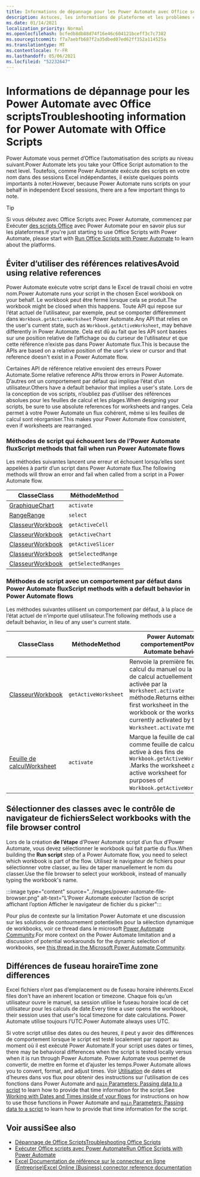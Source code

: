 ```yaml
---
title: Informations de dépannage pour les Power Automate avec Office scripts
description: Astuces, les informations de plateforme et les problèmes connus avec l’intégration entre Office scripts et Power Automate.
ms.date: 01/14/2021
localization_priority: Normal
ms.openlocfilehash: bcfedb8db88d74f16e46c604121bceff3c7c7382
ms.sourcegitcommit: f7a7aebfb687f2a35dbed07ed62ff352a114525a
ms.translationtype: MT
ms.contentlocale: fr-FR
ms.lasthandoff: 05/06/2021
ms.locfileid: "52232647"
---
```

# <a name="troubleshooting-information-for-power-automate-with-office-scripts"></a><span data-ttu-id="e2696-103">Informations de dépannage pour les Power Automate avec Office scripts</span><span class="sxs-lookup"><span data-stu-id="e2696-103">Troubleshooting information for Power Automate with Office Scripts</span></span>

<span data-ttu-id="e2696-104">Power Automate vous permet d’Office l’automatisation des scripts au niveau suivant.</span><span class="sxs-lookup"><span data-stu-id="e2696-104">Power Automate lets you take your Office Script automation to the next level.</span></span> <span data-ttu-id="e2696-105">Toutefois, comme Power Automate exécute des scripts en votre nom dans des sessions Excel indépendantes, il existe quelques points importants à noter.</span><span class="sxs-lookup"><span data-stu-id="e2696-105">However, because Power Automate runs scripts on your behalf in independent Excel sessions, there are a few important things to note.</span></span>

> [!TIP]
> <span data-ttu-id="e2696-106">Si vous débutez avec Office Scripts avec Power Automate, commencez par Exécuter [des scripts Office](../develop/power-automate-integration.md) avec Power Automate pour en savoir plus sur les plateformes.</span><span class="sxs-lookup"><span data-stu-id="e2696-106">If you're just starting to use Office Scripts with Power Automate, please start with [Run Office Scripts with Power Automate](../develop/power-automate-integration.md) to learn about the platforms.</span></span>

## <a name="avoid-using-relative-references"></a><span data-ttu-id="e2696-107">Éviter d’utiliser des références relatives</span><span class="sxs-lookup"><span data-stu-id="e2696-107">Avoid using relative references</span></span>

<span data-ttu-id="e2696-108">Power Automate exécute votre script dans le Excel de travail choisi en votre nom.</span><span class="sxs-lookup"><span data-stu-id="e2696-108">Power Automate runs your script in the chosen Excel workbook on your behalf.</span></span> <span data-ttu-id="e2696-109">Le workbook peut être fermé lorsque cela se produit.</span><span class="sxs-lookup"><span data-stu-id="e2696-109">The workbook might be closed when this happens.</span></span> <span data-ttu-id="e2696-110">Toute API qui repose sur l’état actuel de l’utilisateur, par exemple, peut se comporter différemment dans `Workbook.getActiveWorksheet` Power Automate.</span><span class="sxs-lookup"><span data-stu-id="e2696-110">Any API that relies on the user's current state, such as `Workbook.getActiveWorksheet`, may behave differently in Power Automate.</span></span> <span data-ttu-id="e2696-111">Cela est dû au fait que les API sont basées sur une position relative de l’affichage ou du curseur de l’utilisateur et que cette référence n’existe pas dans Power Automate flux.</span><span class="sxs-lookup"><span data-stu-id="e2696-111">This is because the APIs are based on a relative position of the user's view or cursor and that reference doesn't exist in a Power Automate flow.</span></span>

<span data-ttu-id="e2696-112">Certaines API de référence relative envoient des erreurs Power Automate.</span><span class="sxs-lookup"><span data-stu-id="e2696-112">Some relative reference APIs throw errors in Power Automate.</span></span> <span data-ttu-id="e2696-113">D’autres ont un comportement par défaut qui implique l’état d’un utilisateur.</span><span class="sxs-lookup"><span data-stu-id="e2696-113">Others have a default behavior that implies a user's state.</span></span> <span data-ttu-id="e2696-114">Lors de la conception de vos scripts, n’oubliez pas d’utiliser des références absolues pour les feuilles de calcul et les plages.</span><span class="sxs-lookup"><span data-stu-id="e2696-114">When designing your scripts, be sure to use absolute references for worksheets and ranges.</span></span> <span data-ttu-id="e2696-115">Cela permet à votre Power Automate un flux cohérent, même si les feuilles de calcul sont réorganiser.</span><span class="sxs-lookup"><span data-stu-id="e2696-115">This makes your Power Automate flow consistent, even if worksheets are rearranged.</span></span>

### <a name="script-methods-that-fail-when-run-power-automate-flows"></a><span data-ttu-id="e2696-116">Méthodes de script qui échouent lors de l’Power Automate flux</span><span class="sxs-lookup"><span data-stu-id="e2696-116">Script methods that fail when run Power Automate flows</span></span>

<span data-ttu-id="e2696-117">Les méthodes suivantes lancent une erreur et échouent lorsqu’elles sont appelées à partir d’un script dans Power Automate flux.</span><span class="sxs-lookup"><span data-stu-id="e2696-117">The following methods will throw an error and fail when called from a script in a Power Automate flow.</span></span>

| <span data-ttu-id="e2696-118">Classe</span><span class="sxs-lookup"><span data-stu-id="e2696-118">Class</span></span> | <span data-ttu-id="e2696-119">Méthode</span><span class="sxs-lookup"><span data-stu-id="e2696-119">Method</span></span> |
|--|--|
| [<span data-ttu-id="e2696-120">Graphique</span><span class="sxs-lookup"><span data-stu-id="e2696-120">Chart</span></span>](/javascript/api/office-scripts/excelscript/excelscript.chart) | `activate` |
| [<span data-ttu-id="e2696-121">Range</span><span class="sxs-lookup"><span data-stu-id="e2696-121">Range</span></span>](/javascript/api/office-scripts/excelscript/excelscript.range) | `select` |
| [<span data-ttu-id="e2696-122">Classeur</span><span class="sxs-lookup"><span data-stu-id="e2696-122">Workbook</span></span>](/javascript/api/office-scripts/excelscript/excelscript.workbook) | `getActiveCell` |
| [<span data-ttu-id="e2696-123">Classeur</span><span class="sxs-lookup"><span data-stu-id="e2696-123">Workbook</span></span>](/javascript/api/office-scripts/excelscript/excelscript.workbook) | `getActiveChart` |
| [<span data-ttu-id="e2696-124">Classeur</span><span class="sxs-lookup"><span data-stu-id="e2696-124">Workbook</span></span>](/javascript/api/office-scripts/excelscript/excelscript.workbook) | `getActiveSlicer` |
| [<span data-ttu-id="e2696-125">Classeur</span><span class="sxs-lookup"><span data-stu-id="e2696-125">Workbook</span></span>](/javascript/api/office-scripts/excelscript/excelscript.workbook) | `getSelectedRange` |
| [<span data-ttu-id="e2696-126">Classeur</span><span class="sxs-lookup"><span data-stu-id="e2696-126">Workbook</span></span>](/javascript/api/office-scripts/excelscript/excelscript.workbook) | `getSelectedRanges` |

### <a name="script-methods-with-a-default-behavior-in-power-automate-flows"></a><span data-ttu-id="e2696-127">Méthodes de script avec un comportement par défaut dans Power Automate flux</span><span class="sxs-lookup"><span data-stu-id="e2696-127">Script methods with a default behavior in Power Automate flows</span></span>

<span data-ttu-id="e2696-128">Les méthodes suivantes utilisent un comportement par défaut, à la place de l’état actuel de n’importe quel utilisateur.</span><span class="sxs-lookup"><span data-stu-id="e2696-128">The following methods use a default behavior, in lieu of any user's current state.</span></span>

| <span data-ttu-id="e2696-129">Classe</span><span class="sxs-lookup"><span data-stu-id="e2696-129">Class</span></span> | <span data-ttu-id="e2696-130">Méthode</span><span class="sxs-lookup"><span data-stu-id="e2696-130">Method</span></span> | <span data-ttu-id="e2696-131">Power Automate comportement</span><span class="sxs-lookup"><span data-stu-id="e2696-131">Power Automate behavior</span></span> |
|--|--|--|
| [<span data-ttu-id="e2696-132">Classeur</span><span class="sxs-lookup"><span data-stu-id="e2696-132">Workbook</span></span>](/javascript/api/office-scripts/excelscript/excelscript.workbook) | `getActiveWorksheet` | <span data-ttu-id="e2696-133">Renvoie la première feuille de calcul du manuel ou la feuille de calcul actuellement activée par la `Worksheet.activate` méthode.</span><span class="sxs-lookup"><span data-stu-id="e2696-133">Returns either the first worksheet in the workbook or the worksheet currently activated by the `Worksheet.activate` method.</span></span> |
| [<span data-ttu-id="e2696-134">Feuille de calcul</span><span class="sxs-lookup"><span data-stu-id="e2696-134">Worksheet</span></span>](/javascript/api/office-scripts/excelscript/excelscript.worksheet) | `activate` | <span data-ttu-id="e2696-135">Marque la feuille de calcul comme feuille de calcul active à des fins de `Workbook.getActiveWorksheet` .</span><span class="sxs-lookup"><span data-stu-id="e2696-135">Marks the worksheet as the active worksheet for purposes of `Workbook.getActiveWorksheet`.</span></span> |

## <a name="select-workbooks-with-the-file-browser-control"></a><span data-ttu-id="e2696-136">Sélectionner des classes avec le contrôle de navigateur de fichiers</span><span class="sxs-lookup"><span data-stu-id="e2696-136">Select workbooks with the file browser control</span></span>

<span data-ttu-id="e2696-137">Lors de la création **de l’étape** d’Power Automate script d’un flux d’Power Automate, vous devez sélectionner le workbook qui fait partie du flux.</span><span class="sxs-lookup"><span data-stu-id="e2696-137">When building the **Run script** step of a Power Automate flow, you need to select which workbook is part of the flow.</span></span> <span data-ttu-id="e2696-138">Utilisez le navigateur de fichiers pour sélectionner votre classer, au lieu de taper manuellement le nom du classer.</span><span class="sxs-lookup"><span data-stu-id="e2696-138">Use the file browser to select your workbook, instead of manually typing the workbook's name.</span></span>

:::image type="content" source="../images/power-automate-file-browser.png" alt-text="L’Power Automate exécuter l’action de script affichant l’option Afficher le navigateur de fichier du s picker":::

<span data-ttu-id="e2696-140">Pour plus de contexte sur la limitation Power Automate et une discussion sur les solutions de contournement potentielles pour la sélection dynamique de workbooks, voir ce thread dans le microsoft [Power Automate Community](https://powerusers.microsoft.com/t5/Power-Automate-Ideas/Allow-for-dynamic-quot-file-quot-value-for-excel-quot-get-a-row/idi-p/103091#).</span><span class="sxs-lookup"><span data-stu-id="e2696-140">For more context on the Power Automate limitation and a discussion of potential workarounds for the dynamic selection of workbooks, see [this thread in the Microsoft Power Automate Community](https://powerusers.microsoft.com/t5/Power-Automate-Ideas/Allow-for-dynamic-quot-file-quot-value-for-excel-quot-get-a-row/idi-p/103091#).</span></span>

## <a name="time-zone-differences"></a><span data-ttu-id="e2696-141">Différences de fuseau horaire</span><span class="sxs-lookup"><span data-stu-id="e2696-141">Time zone differences</span></span>

<span data-ttu-id="e2696-142">Excel fichiers n’ont pas d’emplacement ou de fuseau horaire inhérents.</span><span class="sxs-lookup"><span data-stu-id="e2696-142">Excel files don't have an inherent location or timezone.</span></span> <span data-ttu-id="e2696-143">Chaque fois qu’un utilisateur ouvre le manuel, sa session utilise le fuseau horaire local de cet utilisateur pour les calculs de date.</span><span class="sxs-lookup"><span data-stu-id="e2696-143">Every time a user opens the workbook, their session uses that user's local timezone for date calculations.</span></span> <span data-ttu-id="e2696-144">Power Automate utilise toujours l’UTC.</span><span class="sxs-lookup"><span data-stu-id="e2696-144">Power Automate always uses UTC.</span></span>

<span data-ttu-id="e2696-145">Si votre script utilise des dates ou des heures, il peut y avoir des différences de comportement lorsque le script est testé localement par rapport au moment où il est exécuté Power Automate.</span><span class="sxs-lookup"><span data-stu-id="e2696-145">If your script uses dates or times, there may be behavioral differences when the script is tested locally versus when it is run through Power Automate.</span></span> <span data-ttu-id="e2696-146">Power Automate vous permet de convertir, de mettre en forme et d’ajuster les temps.</span><span class="sxs-lookup"><span data-stu-id="e2696-146">Power Automate allows you to convert, format, and adjust times.</span></span> <span data-ttu-id="e2696-147">Voir [Utilisation](https://flow.microsoft.com/blog/working-with-dates-and-times/) de dates et d’heures dans vos flux pour obtenir des instructions sur l’utilisation de ces fonctions dans Power Automate and [ `main` Parameters: Passing data to a script](../develop/power-automate-integration.md#main-parameters-passing-data-to-a-script) to learn how to provide that time information for the script.</span><span class="sxs-lookup"><span data-stu-id="e2696-147">See [Working with Dates and Times inside of your flows](https://flow.microsoft.com/blog/working-with-dates-and-times/) for instructions on how to use those functions in Power Automate and [`main` Parameters: Passing data to a script](../develop/power-automate-integration.md#main-parameters-passing-data-to-a-script) to learn how to provide that time information for the script.</span></span>

## <a name="see-also"></a><span data-ttu-id="e2696-148">Voir aussi</span><span class="sxs-lookup"><span data-stu-id="e2696-148">See also</span></span>

- [<span data-ttu-id="e2696-149">Dépannage de Office Scripts</span><span class="sxs-lookup"><span data-stu-id="e2696-149">Troubleshooting Office Scripts</span></span>](troubleshooting.md)
- [<span data-ttu-id="e2696-150">Exécuter Office scripts avec Power Automate</span><span class="sxs-lookup"><span data-stu-id="e2696-150">Run Office Scripts with Power Automate</span></span>](../develop/power-automate-integration.md)
- [<span data-ttu-id="e2696-151">Excel Documentation de référence sur le connecteur en ligne (Entreprise)</span><span class="sxs-lookup"><span data-stu-id="e2696-151">Excel Online (Business) connector reference documentation</span></span>](/connectors/excelonlinebusiness/)
